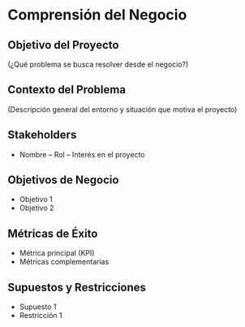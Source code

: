 # Comprensión del Negocio

## Objetivo del Proyecto
(¿Qué problema se busca resolver desde el negocio?)

## Contexto del Problema
(Descripción general del entorno y situación que motiva el proyecto)

## Stakeholders
- Nombre – Rol – Interés en el proyecto

## Objetivos de Negocio
- Objetivo 1
- Objetivo 2

## Métricas de Éxito
- Métrica principal (KPI)
- Métricas complementarias

## Supuestos y Restricciones
- Supuesto 1
- Restricción 1
